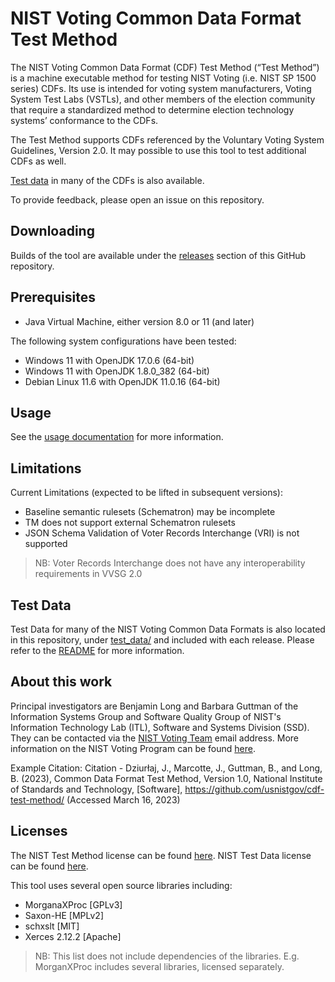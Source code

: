 # NIST Voting Common Data Format Test Method

The NIST Voting Common Data Format (CDF) Test Method (“Test Method”) is a machine executable method for testing NIST Voting (i.e. NIST SP 1500 series) CDFs. Its use is intended for voting system manufacturers, Voting System Test Labs (VSTLs), and other members of the election community that require a standardized method to determine election technology systems’ conformance to the CDFs.

The Test Method supports CDFs referenced by the Voluntary Voting System Guidelines, Version 2.0. It may possible to use this tool to test additional CDFs as well.

[Test data](#test-data) in many of the CDFs is also available.

To provide feedback, please open an issue on this repository.

## Downloading

Builds of the tool are available under the [releases](https://github.com/usnistgov/cdf-test-method/releases) section of this GitHub repository.

## Prerequisites

- Java Virtual Machine, either version 8.0 or 11 (and later)

The following system configurations have been tested:

- Windows 11 with OpenJDK 17.0.6 (64-bit)
- Windows 11 with OpenJDK 1.8.0_382 (64-bit)
- Debian Linux 11.6 with OpenJDK 11.0.16 (64-bit)

## Usage

See the [usage documentation](https://pages.nist.gov/cdf-test-method/USAGE.html) for more information.

## Limitations

Current Limitations (expected to be lifted in subsequent versions):

- Baseline semantic rulesets (Schematron) may be incomplete
- TM does not support external Schematron rulesets
- JSON Schema Validation of Voter Records Interchange (VRI) is not supported

> NB: Voter Records Interchange does not have any interoperability requirements in VVSG 2.0

## Test Data

Test Data for many of the NIST Voting Common Data Formats is also located in this repository, under [test_data/](./test_data/) and included with each release. Please refer to the [README](./test_data/README.md) for more information.

## About this work

Principal investigators are Benjamin Long and Barbara Guttman of the Information Systems Group and Software Quality Group of NIST's Information Technology Lab (ITL), Software and Systems Division (SSD). They can be contacted via the [NIST Voting Team](mailto:voting@nist.gov) email address. More information on the NIST Voting Program can be found [here](https://www.nist.gov/itl/voting).

Example Citation: Citation - Dziurłaj, J., Marcotte, J., Guttman, B., and Long, B. (2023), Common Data Format Test Method, Version 1.0, National Institute of Standards and Technology, \[Software\], https://github.com/usnistgov/cdf-test-method/ (Accessed March 16, 2023)

## Licenses

The NIST Test Method license can be found [here](LICENSE.md). NIST Test Data license can be found [here](./test_data/LICENSE.md).

This tool uses several open source libraries including:

- MorganaXProc [GPLv3]
- Saxon-HE [MPLv2]
- schxslt [MIT]
- Xerces 2.12.2 [Apache]

> NB: This list does not include dependencies of the libraries. E.g. MorganXProc includes several libraries, licensed separately.
